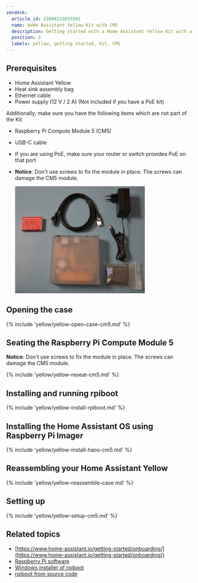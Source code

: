 ```yaml
---
zendesk:
  article_id: 25606333033501
  name: Home Assistant Yellow Kit with CM5
  description: Getting started with a Home Assistant Yellow Kit with a Raspberry Pi Compute Module 5
  position: 3
  labels: yellow, getting started, kit, CM5
---
```


## Prerequisites

- Home Assistant Yellow
- Heat sink assembly bag
- Ethernet cable
- Power supply (12 V / 2 A) (Not included if you have a PoE kit)

Additionally, make sure you have the following items which are not part of the Kit

- Raspberry Pi Compute Module 5 (CM5)
- USB-C cable
- If you are using PoE, make sure your router or switch provides PoE on that port
- **Notice**: Don't use screws to fix the module in place. The screws can damage the CM5 module.

  ![Image showing the Home Assistant Yellow with a Raspberry Pi Compute Module 5, Heat sink assembly bag, Ethernet cable, power supply, a USB flash drive, and an NVMe M.2 SSD drive](/static/img/yellow/cm5_kit.jpg)

## Opening the case

{% include 'yellow/yellow-open-case-cm5.md' %}

## Seating the Raspberry Pi Compute Module 5

**Notice**: Don't use screws to fix the module in place. The screws can damage the CM5 module.

{% include 'yellow/yellow-reseat-cm5.md' %}

## Installing and running rpiboot

{% include 'yellow/yellow-install-rpiboot.md' %}

## Installing the Home Assistant OS using Raspberry Pi Imager

{% include 'yellow/yellow-install-haos-cm5.md' %}

## Reassembling your Home Assistant Yellow

{% include 'yellow/yellow-reassemble-case.md' %}

## Setting up

{% include 'yellow/yellow-setup-cm5.md' %}

## Related topics

- [https://www.home-assistant.io/getting-started/onboarding/](https://www.home-assistant.io/getting-started/onboarding/)
- [Raspberry Pi software](https://www.raspberrypi.com/software/)
- [Windows installer of rpiboot](https://github.com/raspberrypi/usbboot/raw/master/win32/rpiboot_setup.exe)
- [rpiboot from source code](https://github.com/raspberrypi/usbboot?tab=readme-ov-file#building)